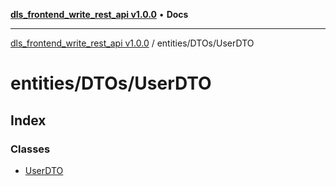 [**dls_frontend_write_rest_api v1.0.0**](../../../README.md) • **Docs**

***

[dls_frontend_write_rest_api v1.0.0](../../../modules.md) / entities/DTOs/UserDTO

# entities/DTOs/UserDTO

## Index

### Classes

- [UserDTO](classes/UserDTO.md)
